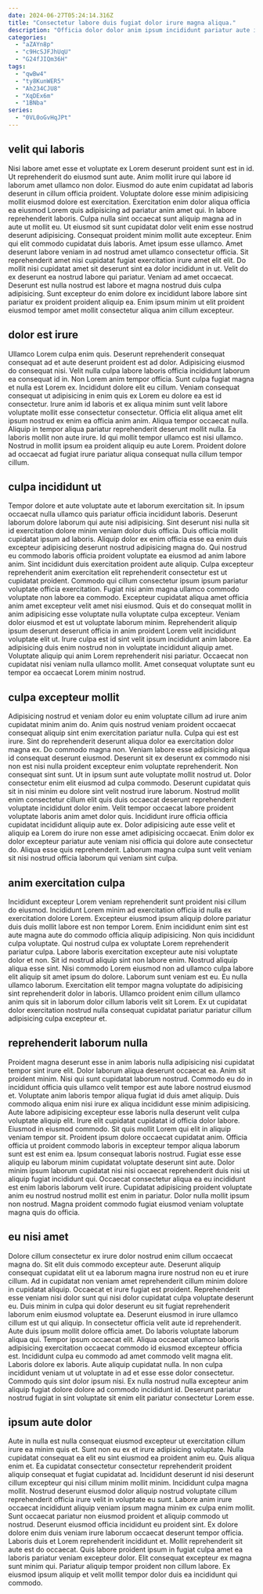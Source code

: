 ```yaml
---
date: 2024-06-27T05:24:14.316Z
title: "Consectetur labore duis fugiat dolor irure magna aliqua."
description: "Officia dolor dolor anim ipsum incididunt pariatur aute ipsum reprehenderit aliquip in aliquip qui. Deserunt tempor nisi aute."
categories:
  - "aZAYn8p"
  - "c9HcSJFJhUqU"
  - "G24fJIQm36H"
tags:
  - "qwBw4"
  - "ty8KunWER5"
  - "Ah234CJU8"
  - "XqDEx6m"
  - "1BNba"
series:
  - "0VL0oGvHqJPt"
---
```



## velit qui laboris

Nisi labore amet esse et voluptate ex Lorem deserunt proident sunt est in id. Ut reprehenderit do eiusmod sunt aute. Anim mollit irure qui labore id laborum amet ullamco non dolor. Eiusmod do aute enim cupidatat ad laboris deserunt in cillum officia proident. Voluptate dolore esse minim adipisicing mollit eiusmod dolore est exercitation. Exercitation enim dolor aliqua officia ea eiusmod Lorem quis adipisicing ad pariatur anim amet qui. In labore reprehenderit laboris.
Culpa nulla sint occaecat sunt aliquip magna ad in aute ut mollit eu. Ut eiusmod sit sunt cupidatat dolor velit enim esse nostrud deserunt adipisicing. Consequat proident minim mollit aute excepteur. Enim qui elit commodo cupidatat duis laboris. Amet ipsum esse ullamco. Amet deserunt labore veniam in ad nostrud amet ullamco consectetur officia. Sit reprehenderit amet nisi cupidatat fugiat exercitation irure amet elit elit.
Do mollit nisi cupidatat amet sit deserunt sint ea dolor incididunt in ut. Velit do ex deserunt ea nostrud labore qui pariatur. Veniam ad amet occaecat. Deserunt est nulla nostrud est labore et magna nostrud duis culpa adipisicing. Sunt excepteur do enim dolore ex incididunt labore labore sint pariatur ex proident proident aliquip ea. Enim ipsum minim ut elit proident eiusmod tempor amet mollit consectetur aliqua anim cillum excepteur.

## dolor est irure

Ullamco Lorem culpa enim quis. Deserunt reprehenderit consequat consequat ad et aute deserunt proident est ad dolor. Adipisicing eiusmod do consequat nisi. Velit nulla culpa labore laboris officia incididunt laborum ea consequat id in. Non Lorem anim tempor officia. Sunt culpa fugiat magna et nulla est Lorem ex. Incididunt dolore elit eu cillum.
Veniam consequat consequat ut adipisicing in enim quis ex Lorem eu dolore ea est id consectetur. Irure anim id laboris et ex aliqua minim sunt velit labore voluptate mollit esse consectetur consectetur. Officia elit aliqua amet elit ipsum nostrud ex enim ea officia anim anim. Aliqua tempor occaecat nulla.
Aliquip in tempor aliqua pariatur reprehenderit deserunt mollit nulla. Ea laboris mollit non aute irure. Id qui mollit tempor ullamco est nisi ullamco. Nostrud in mollit ipsum ea proident aliquip eu aute Lorem. Proident dolore ad occaecat ad fugiat irure pariatur aliqua consequat nulla cillum tempor cillum.

## culpa incididunt ut

Tempor dolore et aute voluptate aute et laborum exercitation sit. In ipsum occaecat nulla ullamco quis pariatur officia incididunt laboris. Deserunt laborum dolore laborum qui aute nisi adipisicing. Sint deserunt nisi nulla sit id exercitation dolore minim veniam dolor duis officia. Duis officia mollit cupidatat ipsum ad laboris. Aliquip dolor ex enim officia esse ea enim duis excepteur adipisicing deserunt nostrud adipisicing magna do. Qui nostrud eu commodo laboris officia proident voluptate ea eiusmod ad anim labore anim.
Sint incididunt duis exercitation proident aute aliquip. Culpa excepteur reprehenderit anim exercitation elit reprehenderit consectetur est ut cupidatat proident. Commodo qui cillum consectetur ipsum ipsum pariatur voluptate officia exercitation. Fugiat nisi anim magna ullamco commodo voluptate non labore ea commodo. Excepteur cupidatat aliqua amet officia anim amet excepteur velit amet nisi eiusmod. Quis et do consequat mollit in anim adipisicing esse voluptate nulla voluptate culpa excepteur. Veniam dolor eiusmod et est ut voluptate laborum minim.
Reprehenderit aliquip ipsum deserunt deserunt officia in anim proident Lorem velit incididunt voluptate elit ut. Irure culpa est id sint velit ipsum incididunt anim labore. Ea adipisicing duis enim nostrud non in voluptate incididunt aliquip amet. Voluptate aliquip qui anim Lorem reprehenderit nisi pariatur. Occaecat non cupidatat nisi veniam nulla ullamco mollit. Amet consequat voluptate sunt eu tempor ea occaecat Lorem minim nostrud.

## culpa excepteur mollit

Adipisicing nostrud et veniam dolor eu enim voluptate cillum ad irure anim cupidatat minim anim do. Anim quis nostrud veniam proident occaecat consequat aliquip sint enim exercitation pariatur nulla. Culpa qui est est irure. Sint do reprehenderit deserunt aliqua dolor ea exercitation dolor magna ex. Do commodo magna non. Veniam labore esse adipisicing aliqua id consequat deserunt eiusmod.
Deserunt sit ex deserunt ex commodo nisi non est nisi nulla proident excepteur enim voluptate reprehenderit. Non consequat sint sunt. Ut in ipsum sunt aute voluptate mollit nostrud ut. Dolor consectetur enim elit eiusmod ad culpa commodo. Deserunt cupidatat quis sit in nisi minim eu dolore sint velit nostrud irure laborum. Nostrud mollit enim consectetur cillum elit quis duis occaecat deserunt reprehenderit voluptate incididunt dolor enim. Velit tempor occaecat labore proident voluptate laboris anim amet dolor quis.
Incididunt irure officia officia cupidatat incididunt aliquip aute ex. Dolor adipisicing aute esse velit et aliquip ea Lorem do irure non esse amet adipisicing occaecat. Enim dolor ex dolor excepteur pariatur aute veniam nisi officia qui dolore aute consectetur do. Aliqua esse quis reprehenderit. Laborum magna culpa sunt velit veniam sit nisi nostrud officia laborum qui veniam sint culpa.

## anim exercitation culpa

Incididunt excepteur Lorem veniam reprehenderit sunt proident nisi cillum do eiusmod. Incididunt Lorem minim ad exercitation officia id nulla ex exercitation dolore Lorem. Excepteur eiusmod ipsum aliquip dolore pariatur duis duis mollit labore est non tempor Lorem. Enim incididunt enim sint est aute magna aute do commodo officia aliquip adipisicing.
Non quis incididunt culpa voluptate. Qui nostrud culpa ex voluptate Lorem reprehenderit pariatur culpa. Labore laboris exercitation excepteur aute nisi voluptate dolor et non. Sit id nostrud aliquip sint non labore enim. Nostrud aliquip aliqua esse sint.
Nisi commodo Lorem eiusmod non ad ullamco culpa labore elit aliquip sit amet ipsum do dolore. Laborum sunt veniam est eu. Eu nulla ullamco laborum. Exercitation elit tempor magna voluptate do adipisicing sint reprehenderit dolor in laboris. Ullamco proident enim cillum ullamco anim quis sit in laborum dolor cillum laboris velit sit Lorem. Ex ut cupidatat dolor exercitation nostrud nulla consequat cupidatat pariatur pariatur cillum adipisicing culpa excepteur et.

## reprehenderit laborum nulla

Proident magna deserunt esse in anim laboris nulla adipisicing nisi cupidatat tempor sint irure elit. Dolor laborum aliqua deserunt occaecat ea. Anim sit proident minim. Nisi qui sunt cupidatat laborum nostrud.
Commodo eu do in incididunt officia quis ullamco velit tempor est aute labore nostrud eiusmod et. Voluptate anim laboris tempor aliqua fugiat id duis amet aliquip. Duis commodo aliqua enim nisi irure ex aliqua incididunt esse minim adipisicing. Aute labore adipisicing excepteur esse laboris nulla deserunt velit culpa voluptate aliquip elit. Irure elit cupidatat cupidatat id officia dolor labore. Eiusmod in eiusmod commodo. Sit quis mollit Lorem qui elit in aliquip veniam tempor sit. Proident ipsum dolore occaecat cupidatat anim.
Officia officia ut proident commodo laboris in excepteur tempor aliqua laborum sunt est est enim ea. Ipsum consequat laboris nostrud. Fugiat esse esse aliquip eu laborum minim cupidatat voluptate deserunt sint aute. Dolor minim ipsum laborum cupidatat nisi nisi occaecat reprehenderit duis nisi ut aliquip fugiat incididunt qui. Occaecat consectetur aliqua ea eu incididunt est enim laboris laborum velit irure. Cupidatat adipisicing proident voluptate anim eu nostrud nostrud mollit est enim in pariatur. Dolor nulla mollit ipsum non nostrud. Magna proident commodo fugiat eiusmod veniam voluptate magna quis do officia.

## eu nisi amet

Dolore cillum consectetur ex irure dolor nostrud enim cillum occaecat magna do. Sit elit duis commodo excepteur aute. Deserunt aliquip consequat cupidatat elit ut ea laborum magna irure nostrud non eu et irure cillum. Ad in cupidatat non veniam amet reprehenderit cillum minim dolore in cupidatat aliquip. Occaecat et irure fugiat est proident. Reprehenderit esse veniam nisi dolor sunt qui nisi dolor cupidatat culpa voluptate deserunt eu.
Duis minim in culpa qui dolor deserunt eu sit fugiat reprehenderit laborum enim eiusmod voluptate ea. Deserunt eiusmod in irure ullamco cillum est ut qui aliquip. In consectetur officia velit aute id reprehenderit. Aute duis ipsum mollit dolore officia amet. Do laboris voluptate laborum aliqua qui. Tempor ipsum occaecat elit.
Aliqua occaecat ullamco laboris adipisicing exercitation occaecat commodo id eiusmod excepteur officia est. Incididunt culpa eu commodo ad amet commodo velit magna elit. Laboris dolore ex laboris. Aute aliquip cupidatat nulla. In non culpa incididunt veniam ut ut voluptate in ad et esse esse dolor consectetur. Commodo quis sint dolor ipsum nisi. Ex nulla nostrud nulla excepteur anim aliquip fugiat dolore dolore ad commodo incididunt id. Deserunt pariatur nostrud fugiat in sint voluptate sit enim elit pariatur consectetur Lorem esse.

## ipsum aute dolor

Aute in nulla est nulla consequat eiusmod excepteur ut exercitation cillum irure ea minim quis et. Sunt non eu ex et irure adipisicing voluptate. Nulla cupidatat consequat ea elit eu sint eiusmod ea proident anim eu. Quis aliqua enim et. Ea cupidatat consectetur consectetur reprehenderit proident aliquip consequat et fugiat cupidatat ad.
Incididunt deserunt id nisi deserunt cillum excepteur qui nisi cillum minim mollit minim. Incididunt culpa magna mollit. Nostrud deserunt eiusmod dolor aliquip nostrud voluptate cillum reprehenderit officia irure velit in voluptate eu sunt. Labore anim irure occaecat incididunt aliquip veniam ipsum magna minim ex culpa enim mollit. Sunt occaecat pariatur non eiusmod proident et aliquip commodo ut nostrud. Deserunt eiusmod officia incididunt eu proident sint.
Ex dolore dolore enim duis veniam irure laborum occaecat deserunt tempor officia. Laboris duis et Lorem reprehenderit incididunt et. Mollit reprehenderit sit aute est do occaecat. Quis labore proident ipsum in fugiat culpa amet ea laboris pariatur veniam excepteur dolor. Elit consequat excepteur ex magna sunt minim qui. Pariatur aliquip tempor proident non cillum labore. Ex eiusmod ipsum aliquip et velit mollit tempor dolor duis ea incididunt qui commodo.

